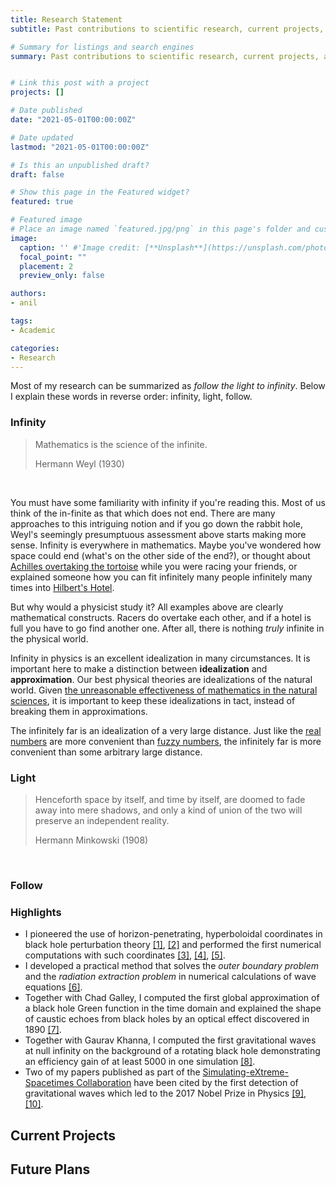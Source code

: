 ```yaml
---
title: Research Statement
subtitle: Past contributions to scientific research, current projects, and future plans

# Summary for listings and search engines
summary: Past contributions to scientific research, current projects, and future plans.


# Link this post with a project
projects: []

# Date published
date: "2021-05-01T00:00:00Z"

# Date updated
lastmod: "2021-05-01T00:00:00Z"

# Is this an unpublished draft?
draft: false

# Show this page in the Featured widget?
featured: true

# Featured image
# Place an image named `featured.jpg/png` in this page's folder and customize its options here.
image:
  caption: '' #'Image credit: [**Unsplash**](https://unsplash.com/photos/CpkOjOcXdUY)'
  focal_point: ""
  placement: 2
  preview_only: false

authors:
- anil

tags:
- Academic

categories:
- Research
---
```

Most of my research can be summarized as *follow the light to infinity*. Below I explain these words in reverse order: infinity, light, follow.

### Infinity

> Mathematics is the science of the infinite.
> <div class="float-right">Hermann Weyl (1930)</div>
<br>

You must have some familiarity with infinity if you're reading this. Most of us think of the in-finite as that which does not end. There are many approaches to this intriguing notion and if you go down the rabbit hole, Weyl's seemingly presumptuous assessment above starts making more sense. Infinity is everywhere in mathematics. Maybe you've wondered how space could end (what's on the other side of the end?), or thought about [Achilles overtaking the tortoise](https://plato.stanford.edu/entries/paradox-zeno/#AchTor) while you were racing your friends, or explained someone how you can fit infinitely many people infinitely many times into [Hilbert's Hotel](https://en.wikipedia.org/wiki/Hilbert%27s_paradox_of_the_Grand_Hotel).

But why would a physicist study it? All examples above are clearly mathematical constructs. Racers do overtake each other, and if a hotel is full you have to go find another one. After all, there is nothing *truly* infinite in the physical world.

Infinity in physics is an excellent idealization in many circumstances. It is important here to make a distinction between **idealization** and **approximation**. Our best physical theories are idealizations of the natural world. Given [the unreasonable effectiveness of mathematics in the natural sciences](https://www.maths.ed.ac.uk/~v1ranick/papers/wigner.pdf), it is important to keep these idealizations in tact, instead of breaking them in approximations. 

The infinitely far is an idealization of a very large distance. Just like the [real numbers](https://en.wikipedia.org/wiki/Real_number) are more convenient than [fuzzy numbers](https://en.wikipedia.org/wiki/Fuzzy_number), the infinitely far is more convenient than some arbitrary large distance. 


### Light 

> Henceforth space by itself, and time by itself, are doomed to fade away into mere shadows, and only a kind of union of the two will preserve an independent reality.
> <div class="float-right">Hermann Minkowski (1908)</div>
<br>

### Follow


### Highlights
- I pioneered the use of horizon-penetrating, hyperboloidal coordinates in black hole perturbation theory [[1]](/publication/zenginoglu-2008-hyperboloidal/), [[2]](/publication/zenginoglu-2011-geometric/) and performed the first numerical computations with such coordinates [[3]](/publication/zenginoglu-2008-tail/), [[4]](/publication/zenginoglu-2009-gravitational/), [[5]](/publication/zenginoglu-2010-asymptotics/).
- I developed a practical method that solves the *outer boundary problem* and the *radiation extraction problem* in numerical calculations of wave equations [[6]](/publication/zenginoglu-2011-hyperboloidal/).
- Together with Chad Galley, I computed the first global approximation of a black hole Green function in the time domain and explained the shape of caustic echoes from black holes by an optical effect discovered in 1890 [[7]](/publication/zenginoglu-2012-caustic/).
- Together with Gaurav Khanna, I computed the first gravitational waves at null infinity on the background of a rotating black hole demonstrating an efficiency gain of at least 5000 in one simulation [[8]](/publication/zenginoglu-2011-null/).
- Two of my papers published as part of the [Simulating-eXtreme-Spacetimes Collaboration](https://www.black-holes.org/) have been cited by the first detection of gravitational waves which led to the 2017 Nobel Prize in Physics [[9]](/publication/mroue-2013-catalog/), [[10]](/publication/pan-2014-eob/).

## Current Projects

## Future Plans
